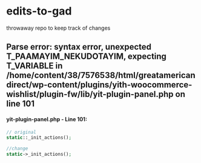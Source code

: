 # edits-to-gad
throwaway repo to keep track of changes


## Parse error: syntax error, unexpected T_PAAMAYIM_NEKUDOTAYIM, expecting T_VARIABLE in /home/content/38/7576538/html/greatamericandirect/wp-content/plugins/yith-woocommerce-wishlist/plugin-fw/lib/yit-plugin-panel.php on line 101  

#### yit-plugin-panel.php - Line 101:  
```php  
// original
static::_init_actions();

//change
static->_init_actions();
```  
